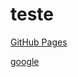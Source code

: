 # teste
<a href="https://pages.github.com/" target="_blank">GitHub Pages</a>

<a href="https://www.google.com/" target="_blank">google</a>

